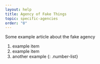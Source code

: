 ```yaml
---
layout: help
title: Agency of Fake Things
topic: specific-agencies
order: "0"
---
```

Some example article about the fake agency

1. example item
2. example item
3. another example
{: .number-list}
